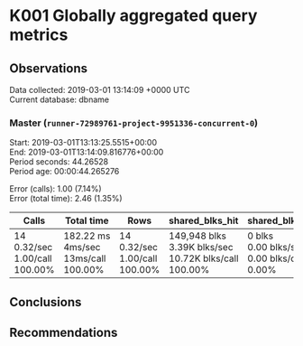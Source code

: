 # K001 Globally aggregated query metrics

## Observations ##
Data collected: 2019-03-01 13:14:09 +0000 UTC  
Current database: dbname  



### Master (`runner-72989761-project-9951336-concurrent-0`) ###
Start: 2019-03-01T13:13:25.5515+00:00  
End: 2019-03-01T13:14:09.816776+00:00  
Period seconds: 44.26528  
Period age: 00:00:44.265276  

Error (calls): 1.00 (7.14%)  
Error (total time): 2.46 (1.35%)

Calls | Total&nbsp;time | Rows | shared_blks_hit | shared_blks_read | shared_blks_dirtied | shared_blks_written | blk_read_time | blk_write_time | kcache_reads | kcache_writes | kcache_user_time_ms | kcache_system_time 
-------|------------|------|-----------------|------------------|---------------------|---------------------|---------------|----------------|--------------|---------------|---------------------|--------------------
14<br/>0.32/sec<br/>1.00/call<br/>100.00% |182.22&nbsp;ms<br/>4ms/sec<br/>13ms/call<br/>100.00% |14<br/>0.32/sec<br/>1.00/call<br/>100.00% |149,948&nbsp;blks<br/>3.39K&nbsp;blks/sec<br/>10.72K&nbsp;blks/call<br/>100.00% |0&nbsp;blks<br/>0.00&nbsp;blks/sec<br/>0.00&nbsp;blks/call<br/>0.00% |0&nbsp;blks<br/>0.00&nbsp;blks/sec<br/>0.00&nbsp;blks/call<br/>0.00% |0&nbsp;blks<br/>0.00&nbsp;blks/sec<br/>0.00&nbsp;blks/call<br/>0.00% |0.00&nbsp;ms<br/>0s/sec<br/>0s/call<br/>0.00% |0.00&nbsp;ms<br/>0s/sec<br/>0s/call<br/>0.00% |0.00&nbsp;bytes<br/>0.00&nbsp;bytes/sec<br/>0.00&nbsp;bytes/call<br/>0.00% |0.00&nbsp;bytes<br/>0.00&nbsp;bytes/sec<br/>0.00&nbsp;bytes/call<br/>0.00% |0.00&nbsp;ms<br/>0s/sec<br/>0s/call<br/>0.00% |0.00&nbsp;ms<br/>0s/sec<br/>0s/call<br/>0.00%





## Conclusions ##


## Recommendations ##

